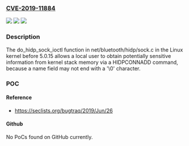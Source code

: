 ### [CVE-2019-11884](https://cve.mitre.org/cgi-bin/cvename.cgi?name=CVE-2019-11884)
![](https://img.shields.io/static/v1?label=Product&message=n%2Fa&color=blue)
![](https://img.shields.io/static/v1?label=Version&message=n%2Fa&color=blue)
![](https://img.shields.io/static/v1?label=Vulnerability&message=n%2Fa&color=brighgreen)

### Description

The do_hidp_sock_ioctl function in net/bluetooth/hidp/sock.c in the Linux kernel before 5.0.15 allows a local user to obtain potentially sensitive information from kernel stack memory via a HIDPCONNADD command, because a name field may not end with a '\0' character.

### POC

#### Reference
- https://seclists.org/bugtraq/2019/Jun/26

#### Github
No PoCs found on GitHub currently.

